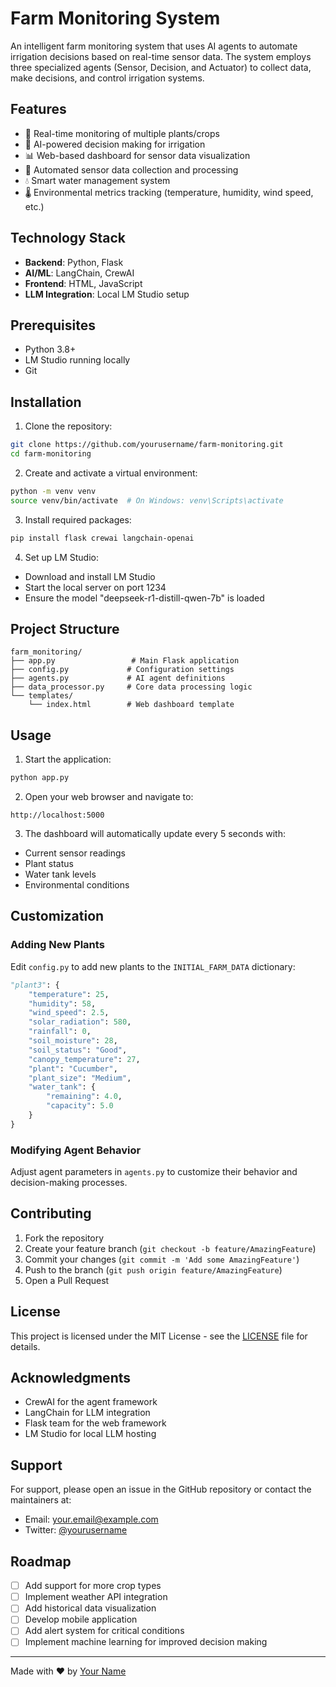 # Farm Monitoring System

An intelligent farm monitoring system that uses AI agents to automate irrigation decisions based on real-time sensor data. The system employs three specialized agents (Sensor, Decision, and Actuator) to collect data, make decisions, and control irrigation systems.

## Features

- 🌱 Real-time monitoring of multiple plants/crops
- 🤖 AI-powered decision making for irrigation
- 📊 Web-based dashboard for sensor data visualization
- 🔄 Automated sensor data collection and processing
- 💧 Smart water management system
- 🌡️ Environmental metrics tracking (temperature, humidity, wind speed, etc.)

## Technology Stack

- **Backend**: Python, Flask
- **AI/ML**: LangChain, CrewAI
- **Frontend**: HTML, JavaScript
- **LLM Integration**: Local LM Studio setup

## Prerequisites

- Python 3.8+
- LM Studio running locally
- Git

## Installation

1. Clone the repository:
```bash
git clone https://github.com/yourusername/farm-monitoring.git
cd farm-monitoring
```

2. Create and activate a virtual environment:
```bash
python -m venv venv
source venv/bin/activate  # On Windows: venv\Scripts\activate
```

3. Install required packages:
```bash
pip install flask crewai langchain-openai
```

4. Set up LM Studio:
- Download and install LM Studio
- Start the local server on port 1234
- Ensure the model "deepseek-r1-distill-qwen-7b" is loaded

## Project Structure

```
farm_monitoring/
├── app.py                 # Main Flask application
├── config.py             # Configuration settings
├── agents.py             # AI agent definitions
├── data_processor.py     # Core data processing logic
└── templates/
    └── index.html        # Web dashboard template
```

## Usage

1. Start the application:
```bash
python app.py
```

2. Open your web browser and navigate to:
```
http://localhost:5000
```

3. The dashboard will automatically update every 5 seconds with:
- Current sensor readings
- Plant status
- Water tank levels
- Environmental conditions

## Customization

### Adding New Plants

Edit `config.py` to add new plants to the `INITIAL_FARM_DATA` dictionary:

```python
"plant3": {
    "temperature": 25,
    "humidity": 58,
    "wind_speed": 2.5,
    "solar_radiation": 580,
    "rainfall": 0,
    "soil_moisture": 28,
    "soil_status": "Good",
    "canopy_temperature": 27,
    "plant": "Cucumber",
    "plant_size": "Medium",
    "water_tank": {
        "remaining": 4.0,
        "capacity": 5.0
    }
}
```

### Modifying Agent Behavior

Adjust agent parameters in `agents.py` to customize their behavior and decision-making processes.

## Contributing

1. Fork the repository
2. Create your feature branch (`git checkout -b feature/AmazingFeature`)
3. Commit your changes (`git commit -m 'Add some AmazingFeature'`)
4. Push to the branch (`git push origin feature/AmazingFeature`)
5. Open a Pull Request

## License

This project is licensed under the MIT License - see the [LICENSE](LICENSE) file for details.

## Acknowledgments

- CrewAI for the agent framework
- LangChain for LLM integration
- Flask team for the web framework
- LM Studio for local LLM hosting

## Support

For support, please open an issue in the GitHub repository or contact the maintainers at:
- Email: your.email@example.com
- Twitter: [@yourusername](https://twitter.com/yourusername)

## Roadmap

- [ ] Add support for more crop types
- [ ] Implement weather API integration
- [ ] Add historical data visualization
- [ ] Develop mobile application
- [ ] Add alert system for critical conditions
- [ ] Implement machine learning for improved decision making

---
Made with ❤️ by [Your Name](https://github.com/LokmanAdh)
